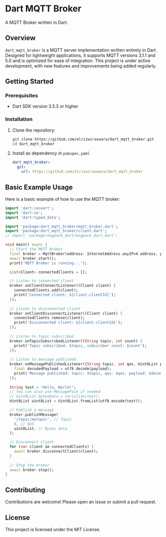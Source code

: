 # Dart MQTT Broker

A MQTT Broker written in Dart.

## Overview

`dart_mqtt_broker` is a MQTT server implementation written entirely in Dart. Designed for lightweight applications, it supports MQTT versions 3.1.1 and 5.0 and is optimized for ease of integration. This project is under active development, with new features and improvements being added regularly.


## Getting Started

### Prerequisites

- Dart SDK version 3.5.3 or higher

### Installation

1. Clone the repository:
    ```sh
    git clone https://github.com/elrizwiraswara/dart_mqtt_broker.git
    cd dart_mqtt_broker
    ```

2. Install as dependency in `pubspec.yaml`
    ```yaml
    dart_mqtt_broker: 
      git:
        url: https://github.com/elrizwiraswara/dart_mqtt_broker
    ```

## Basic Example Usage

Here is a basic example of how to use the MQTT broker:

```dart
import 'dart:convert';
import 'dart:io';
import 'dart:typed_data';

import 'package:dart_mqtt_broker/mqtt_broker.dart';
import 'package:dart_mqtt_broker/client.dart';
// import 'package:msgpack_dart/msgpack_dart.dart';

void main() async {
  // Start the MQTT Broker
  final broker = MqttBroker(address: InternetAddress.anyIPv4.address, port: 1883);
  await broker.start();
  print('MQTT Broker is running...');

  List<Client> connectedClients = [];

  // Listen to connected client
  broker.onClientConnectListener((Client client) {
    connectedClients.add(client);
    print('Connected client: ${client.clientId}');
  });
  
  // Listen to disconnected client
  broker.onClientDisconnectListener((Client client) {
    connectedClients.remove(client);
    print('Disconnected client: ${client.clientId}');
  });
  
  // Listen to topic subscribed
  broker.onTopicSubscribedListener((String topic, int count) {
    print('Topic subscribed: $topic, subscriber count: $count');
  });
  
  // Listen to message published
  broker.onMessagePublishedListener((String topic, int qos, Uint8List payload) {
    final decodedPayload = utf8.decode(payload);
    print('Message published: topic: $topic, qos: $qos, payload: $decodedPayload');
  });
  
  String text = "Hello, World!";
  // You can also use MessagePack if needed
  // Uint8List bytesData = serialize(text);
  Uint8List uint8List = Uint8List.fromList(utf8.encode(text));

  // Publish a message
  broker.publishMessage(
    '/topic/mytopic', // Topic
    0, // QoS
    uint8List, // Bytes data
  );

  // Disconnect client
  for (var client in connectedClients) {
    await broker.disconnectClient(client);
  }
  
  // Stop the broker
  await broker.stop();
}
```

## Contributing

Contributions are welcome! Please open an issue or submit a pull request.

## License

This project is licensed under the MIT License.

